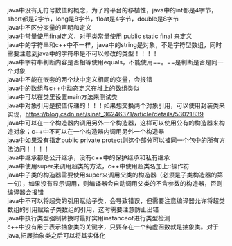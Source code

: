 java中没有无符号数值的概念，为了跨平台的移植性，java中的int都是4字节，short都是2字节，long是8字节，float是4字节，double是8字节   
java中不区分变量的声明和定义     
java中常量使用final定义，对于类常量使用 public static final 来定义     
java中的字符串和c++中不一样，java中的string是对象，不是字符型数组，同时需要注意到java中的字符串是不可以修改的类型！！！！    
java中字符串判断内容是否相等使用equals，不能使用==。==是判断是否是同一个对象     
java中不能在嵌套的两个块中定义相同的变量，会报错    
java中的数组与c++中动态定义在堆上的数组类似     
java中可以在类里设置main方法来测试类     
java中对象引用是按值传递的！！！如果想交换两个对象引用，可以使用封装类来实现，https://blog.csdn.net/sinat_36246371/article/details/53021839     
java中可以在一个构造器内调用另外一个构造器，这样可以使用公有的构造器来构造对象；c++中不可以在一个构造器内调用另外一个构造器     
java中如果没有指定public private protect则这个部分可以被同一个包中的所有方法访问！！！！     
java中继承都是公开继承，没有c++中的保护继承和私有继承      
java中使用super来调用超类的方法，c++中使用超类名加上::操作符    
java中子类的构造器需要使用super来调用父类的构造器（必须是子类构造器的第一句），如果没有显示调用，则编译器会自动调用父类的不含参数的构造器，否则编译器会报错    
java中不可以将超类的引用赋给子类，会导致错误，但需要注意编译器允许将超类数组的引用赋给子类数组的引用，这时需要注意防止出错   
java中执行类型强制转换时最好实用instanceof进行类型检测   
c++中没有用于表示抽象类的关键字，只要存在一个纯虚函数就是抽象类。对于java,拓展抽象类之后可以将其实体化     
